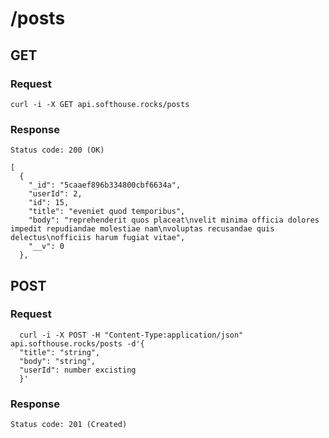 # /posts

## GET
### Request
`curl -i -X GET api.softhouse.rocks/posts`
### Response
`Status code: 200 (OK)`

```
[
  {
    "_id": "5caaef896b334800cbf6634a",
    "userId": 2,
    "id": 15,
    "title": "eveniet quod temporibus",
    "body": "reprehenderit quos placeat\nvelit minima officia dolores impedit repudiandae molestiae nam\nvoluptas recusandae quis delectus\nofficiis harum fugiat vitae",
    "__v": 0
  },
  ```
  
## POST
### Request
```
  curl -i -X POST -H "Content-Type:application/json" api.softhouse.rocks/posts -d'{
  "title": "string",
  "body": "string",
  "userId": number excisting
  }'
```
### Response
`Status code: 201 (Created)`
  

